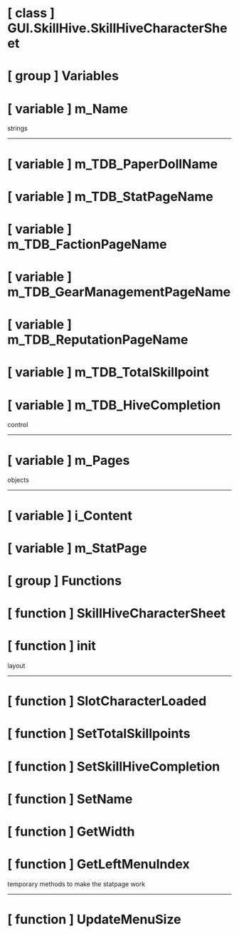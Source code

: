 # [ class ] GUI.SkillHive.SkillHiveCharacterSheet

# [ group ] Variables

# [ variable ] m_Name

strings

---

# [ variable ] m_TDB_PaperDollName

# [ variable ] m_TDB_StatPageName

# [ variable ] m_TDB_FactionPageName

# [ variable ] m_TDB_GearManagementPageName

# [ variable ] m_TDB_ReputationPageName

# [ variable ] m_TDB_TotalSkillpoint

# [ variable ] m_TDB_HiveCompletion

control

---

# [ variable ] m_Pages

objects

---

# [ variable ] i_Content

# [ variable ] m_StatPage

# [ group ] Functions

# [ function ] SkillHiveCharacterSheet

# [ function ] init

layout

---

# [ function ] SlotCharacterLoaded

# [ function ] SetTotalSkillpoints

# [ function ] SetSkillHiveCompletion

# [ function ] SetName

# [ function ] GetWidth

# [ function ] GetLeftMenuIndex

temporary methods to make the statpage work

---

# [ function ] UpdateMenuSize

